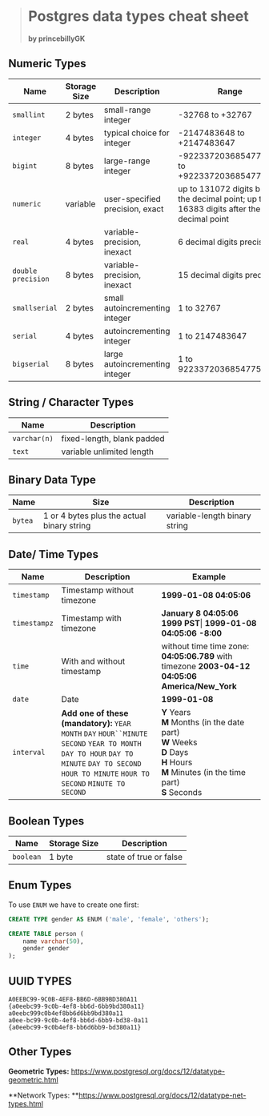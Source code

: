 > # Postgres data types cheat sheet
>
> **by princebillyGK**

<!-- START doctoc -->
<!-- END doctoc -->



## Numeric Types

| Name               | Storage Size | Description                     | Range                                                        |
| ------------------ | ------------ | ------------------------------- | ------------------------------------------------------------ |
| `smallint`         | 2 bytes      | small-range integer             | -32768 to +32767                                             |
| `integer`          | 4 bytes      | typical choice for integer      | -2147483648 to +2147483647                                   |
| `bigint`           | 8 bytes      | large-range integer             | -9223372036854775808 to +9223372036854775807                 |
| `numeric`          | variable     | user-specified precision, exact | up to 131072 digits before the decimal point; up to 16383 digits after the decimal point |
| `real`             | 4 bytes      | variable-precision, inexact     | 6 decimal digits precision                                   |
| `double precision` | 8 bytes      | variable-precision, inexact     | 15 decimal digits precision                                  |
| `smallserial`      | 2 bytes      | small autoincrementing integer  | 1 to 32767                                                   |
| `serial`           | 4 bytes      | autoincrementing integer        | 1 to 2147483647                                              |
| `bigserial`        | 8 bytes      | large autoincrementing integer  | 1 to 9223372036854775807                                     |



## String / Character Types

| Name         | Description                |
| ------------ | -------------------------- |
| `varchar(n)` | fixed-length, blank padded |
| `text`       | variable unlimited length  |



## Binary Data Type

| Name    | Size                                       | Description                   |
| ------- | ------------------------------------------ | ----------------------------- |
| `bytea` | 1 or 4 bytes plus the actual binary string | variable-length binary string |

## Date/ Time Types

| Name         | Description                                                  | Example                                                      |
| ------------ | ------------------------------------------------------------ | ------------------------------------------------------------ |
| `timestamp`  | Timestamp without timezone                                   | **1999-01-08 04:05:06**                                      |
| `timestampz` | Timestamp with timezone                                      | **January 8 04:05:06 1999 PST**\| **1999-01-08 04:05:06 -8:00** |
| `time`       | With and without timestamp                                   | without time time zone: **04:05:06.789**  with timezone **2003-04-12 04:05:06 America/New_York** |
| `date`       | Date                                                         | **1999-01-08**                                               |
| `interval`   | **Add one of these (mandatory):** `YEAR` `MONTH` `DAY` `HOUR``MINUTE` `SECOND` `YEAR TO MONTH` `DAY TO HOUR` `DAY TO MINUTE` `DAY TO SECOND` `HOUR TO MINUTE` `HOUR TO SECOND` `MINUTE TO SECOND` | **Y**	Years<br/>**M**	Months (in the date part)<br/>**W**	Weeks<br/>**D**	Days<br/>**H**	Hours<br/>**M**	Minutes (in the time part)<br/>**S**	Seconds |

## Boolean Types

| Name      | Storage Size | Description            |
| --------- | ------------ | ---------------------- |
| `boolean` | 1 byte       | state of true or false |



## Enum Types

To use `ENUM` we have to create one first:

```SQL
CREATE TYPE gender AS ENUM ('male', 'female', 'others');
```

```sql
CREATE TABLE person (
    name varchar(50),
   	gender gender			
);
```



## **UUID TYPES**

```
A0EEBC99-9C0B-4EF8-BB6D-6BB9BD380A11
{a0eebc99-9c0b-4ef8-bb6d-6bb9bd380a11}
a0eebc999c0b4ef8bb6d6bb9bd380a11
a0ee-bc99-9c0b-4ef8-bb6d-6bb9-bd38-0a11
{a0eebc99-9c0b4ef8-bb6d6bb9-bd380a11}
```



## Other Types

**Geometric Types:** https://www.postgresql.org/docs/12/datatype-geometric.html

**Network Types: **https://www.postgresql.org/docs/12/datatype-net-types.html